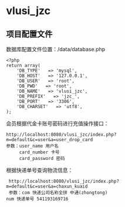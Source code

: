 # vlusi_jzc

## 项目配置文件

数据库配置文件位置：/data/database.php

    <?php
    return array(
        'DB_TYPE'   => 'mysql',
        'DB_HOST'   => '127.0.0.1',
        'DB_USER'   => 'root',
        'DB_PWD'   => 'root',
        'DB_NAME'   => 'vlusi_jzc',
        'DB_PREFIX'   => 'jzc_',
        'DB_PORT'   => '3306',
        'DB_CHARSET'   => 'utf8',
    );

会员根据代金卡账号密码进行充值操作接口：

    http://localhost:8080/vlusi_jzc/index.php?m=default&c=user&a=user_drop_card
    参数：user_name 用户名  
         card_number 卡号
         card_password 密码

根据快递单号查询物流信息：

     http://localhost:8080/vlusi_jzc/index.php?m=default&c=user&a=chaxun_kuaid
     参数：com 快递公司名称全拼 中通(zhongtong)  
	num 快递单号 541193169716


